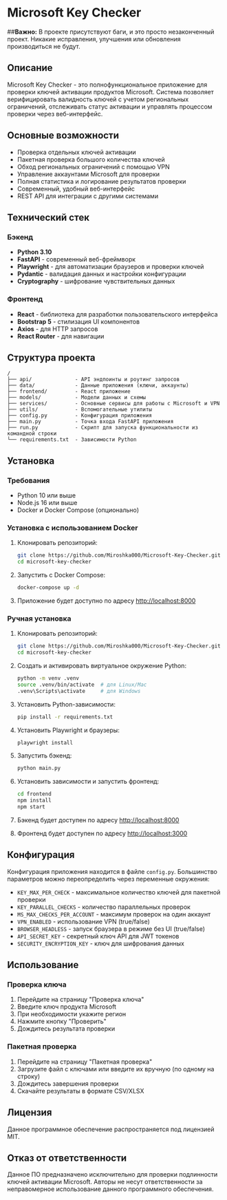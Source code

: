 # Microsoft Key Checker

##**Важно:** В проекте присутствуют баги, и это просто незаконченный проект. Никакие исправления, улучшения или обновления производиться не будут.

## Описание

Microsoft Key Checker - это полнофункциональное приложение для проверки ключей активации продуктов Microsoft. Система позволяет верифицировать валидность ключей с учетом региональных ограничений, отслеживать статус активации и управлять процессом проверки через веб-интерфейс.

## Основные возможности

- Проверка отдельных ключей активации
- Пакетная проверка большого количества ключей
- Обход региональных ограничений с помощью VPN
- Управление аккаунтами Microsoft для проверки
- Полная статистика и логирование результатов проверки
- Современный, удобный веб-интерфейс
- REST API для интеграции с другими системами

## Технический стек

### Бэкенд
- **Python 3.10**
- **FastAPI** - современный веб-фреймворк
- **Playwright** - для автоматизации браузеров и проверки ключей
- **Pydantic** - валидация данных и настройки конфигурации
- **Cryptography** - шифрование чувствительных данных

### Фронтенд
- **React** - библиотека для разработки пользовательского интерфейса
- **Bootstrap 5** - стилизация UI компонентов
- **Axios** - для HTTP запросов
- **React Router** - для навигации

## Структура проекта

```
/
├── api/              - API эндпоинты и роутинг запросов
├── data/             - Данные приложения (ключи, аккаунты)
├── frontend/         - React приложение
├── models/           - Модели данных и схемы
├── services/         - Основные сервисы для работы с Microsoft и VPN
├── utils/            - Вспомогательные утилиты
├── config.py         - Конфигурация приложения
├── main.py           - Точка входа FastAPI приложения
├── run.py            - Скрипт для запуска функциональности из командной строки
└── requirements.txt  - Зависимости Python
```

## Установка

### Требования
- Python 10 или выше
- Node.js 16 или выше
- Docker и Docker Compose (опционально)

### Установка с использованием Docker

1. Клонировать репозиторий:
   ```bash
   git clone https://github.com/Miroshka000/Microsoft-Key-Checker.git
   cd microsoft-key-checker
   ```

2. Запустить с Docker Compose:
   ```bash
   docker-compose up -d
   ```

3. Приложение будет доступно по адресу [http://localhost:8000](http://localhost:8000)

### Ручная установка

1. Клонировать репозиторий:
   ```bash
   git clone https://github.com/Miroshka000/Microsoft-Key-Checker.git
   cd microsoft-key-checker
   ```

2. Создать и активировать виртуальное окружение Python:
   ```bash
   python -m venv .venv
   source .venv/bin/activate  # для Linux/Mac
   .venv\Scripts\activate     # для Windows
   ```

3. Установить Python-зависимости:
   ```bash
   pip install -r requirements.txt
   ```

4. Установить Playwright и браузеры:
   ```bash
   playwright install
   ```

5. Запустить бэкенд:
   ```bash
   python main.py
   ```

6. Установить зависимости и запустить фронтенд:
   ```bash
   cd frontend
   npm install
   npm start
   ```

7. Бэкенд будет доступен по адресу [http://localhost:8000](http://localhost:8000)
8. Фронтенд будет доступен по адресу [http://localhost:3000](http://localhost:3000)

## Конфигурация

Конфигурация приложения находится в файле `config.py`. Большинство параметров можно переопределить через переменные окружения:

- `KEY_MAX_PER_CHECK` - максимальное количество ключей для пакетной проверки
- `KEY_PARALLEL_CHECKS` - количество параллельных проверок
- `MS_MAX_CHECKS_PER_ACCOUNT` - максимум проверок на один аккаунт
- `VPN_ENABLED` - использование VPN (true/false)
- `BROWSER_HEADLESS` - запуск браузера в режиме без UI (true/false)
- `API_SECRET_KEY` - секретный ключ API для JWT токенов
- `SECURITY_ENCRYPTION_KEY` - ключ для шифрования данных

## Использование

### Проверка ключа
1. Перейдите на страницу "Проверка ключа"
2. Введите ключ продукта Microsoft
3. При необходимости укажите регион
4. Нажмите кнопку "Проверить"
5. Дождитесь результата проверки

### Пакетная проверка
1. Перейдите на страницу "Пакетная проверка"
2. Загрузите файл с ключами или введите их вручную (по одному на строку)
3. Дождитесь завершения проверки
4. Скачайте результаты в формате CSV/XLSX

## Лицензия

Данное программное обеспечение распространяется под лицензией MIT.

## Отказ от ответственности

Данное ПО предназначено исключительно для проверки подлинности ключей активации Microsoft.
Авторы не несут ответственности за неправомерное использование данного программного обеспечения. 